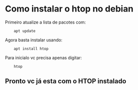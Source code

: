 # Como instalar o htop no debian

Primeiro atualize a lista de pacotes com:
```
    apt update
```

Agora basta instalar usando:
```
    apt install htop
```

Para inicialo vc precisa apenas digitar:
```
    htop
```

## Pronto vc já esta com o HTOP instalado